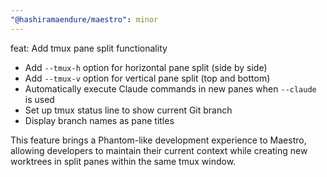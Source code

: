 ```yaml
---
"@hashiramaendure/maestro": minor
---
```


feat: Add tmux pane split functionality

- Add `--tmux-h` option for horizontal pane split (side by side)
- Add `--tmux-v` option for vertical pane split (top and bottom)
- Automatically execute Claude commands in new panes when `--claude` is used
- Set up tmux status line to show current Git branch
- Display branch names as pane titles

This feature brings a Phantom-like development experience to Maestro, allowing developers to maintain their current context while creating new worktrees in split panes within the same tmux window.